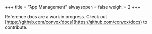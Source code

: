 +++
title = "App Management"
alwaysopen = false
weight = 2
+++

Reference docs are a work in progress. Check out [https://github.com/convox/docs](https://github.com/convox/docs) to contribute.